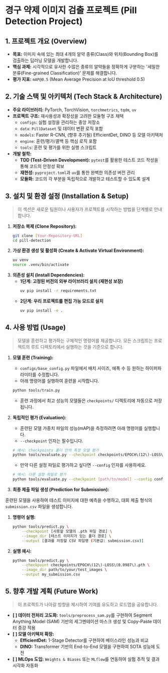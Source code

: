 # **경구 약제 이미지 검출 프로젝트 (Pill Detection Project)**

## **1. 프로젝트 개요 (Overview)**

*   **목표:** 이미지 속에 있는 최대 4개의 알약 종류(Class)와 위치(Bounding Box)를 검출하는 딥러닝 모델을 개발합니다.
*   **핵심 과제:** 시각적으로 유사한 수많은 종류의 알약들을 정확하게 구분하는 '세밀한 분류(Fine-grained Classification)' 문제를 해결합니다.
*   **평가 지표:** `mAP@0.5` (Mean Average Precision at IoU threshold 0.5)

## **2. 기술 스택 및 아키텍처 (Tech Stack & Architecture)**

*   **주요 라이브러리:** PyTorch, TorchVision, `torchmetrics`, `tqdm`, `uv`
*   **프로젝트 구조:** 재사용성과 확장성을 고려한 모듈형 구조 채택
    *   `configs`: 실험 설정을 관리하는 중앙 저장소
    *   `data`: `PillDataset` 및 데이터 변환 로직 포함
    *   `models`: Faster R-CNN, (향후 추가될) EfficientDet, DINO 등 모델 아키텍처
    *   `engine`: 훈련/평가/콜백 등 핵심 로직 포함
    *   `tools`: 훈련 및 평가를 위한 실행 스크립트
*   **개발 철학:**
    *   **TDD (Test-Driven Development):** `pytest`를 활용한 테스트 코드 작성을 통해 코드의 안정성 확보
    *   **재현성:** `pyproject.toml`과 `uv`를 통한 완벽한 의존성 버전 관리
    *   **모듈화:** 코드의 각 부분을 독립적으로 개발하고 테스트할 수 있도록 설계

## **3. 설치 및 환경 설정 (Installation & Setup)**

> 이 섹션은 새로운 팀원이나 사용자가 프로젝트를 시작하는 방법을 단계별로 안내합니다.

1.  **저장소 복제 (Clone Repository):**
    ```bash
    git clone [Your-Repository-URL]
    cd pill-detection
    ```
2.  **가상 환경 생성 및 활성화 (Create & Activate Virtual Environment):**
    ```bash
    uv venv
    source .venv/bin/activate
    ```
3.  **의존성 설치 (Install Dependencies):**
    *   **1단계: 고정된 버전의 외부 라이브러리 설치 (재현성 보장)**
        ```bash
        uv pip install -r requirements.txt
        ```
    *   **2단계: 우리 프로젝트를 편집 가능 모드로 설치**
        ```bash
        uv pip install -e .
        ```

## **4. 사용 방법 (Usage)**

> 모델을 훈련하고 평가하는 구체적인 명령어를 제공합니다.
> 모든 스크립트는 프로젝트의 루트 디렉토리에서 실행하는 것을 기준으로 합니다.

1.  **모델 훈련 (Training):**
    *   `configs/base_config.py` 파일에서 배치 사이즈, 에폭 수 등 원하는 하이퍼파라미터를 수정합니다.
    *   아래 명령어를 실행하여 훈련을 시작합니다.
    ```bash
    python tools/train.py
    ```
    *   훈련 과정에서 최고 성능의 모델들은 `checkpoints/` 디렉토리에 자동으로 저장됩니다.

2.  **독립적인 평가 (Evaluation):**
    *   훈련된 모델 가중치 파일의 성능(mAP)을 측정하려면 아래 명령어를 실행합니다.
    *   `--checkpoint` 인자는 필수입니다.
    ```bash
    # 예시: checkpoints 폴더 안의 특정 모델 평가
    python tools/evaluate.py --checkpoint checkpoints/EPOCH\(12\)-LOSS\(0.0987\).pth
    ```

    *   만약 다른 설정 파일로 평가하고 싶다면 `--config` 인자를 사용하세요.
    ```bash
    # 예시: 다른 설정 파일로 평가
    python tools/evaluate.py --checkpoint [path/to/model] --config configs.another_config
    ```


3. **최종 제출 파일 생성 (Prediction for Submission):**

훈련된 모델을 사용하여 테스트 이미지에 대한 예측을 수행하고, 대회 제출 형식의 `submission.csv` 파일을 생성합니다.

   1.  **명령어 실행:**
       ```bash
       python tools/predict.py \
           --checkpoint [사용할 모델의 .pth 파일 경로] \
           --image_dir [테스트 이미지가 있는 폴더 경로] \
           --output [결과를 저장할 CSV 파일명 (기본값: submission.csv)]
       ```
   2.  **실행 예시:**
       ```bash
       python tools/predict.py \
           --checkpoint checkpoints/EPOCH\(12\)-LOSS\(0.0987\).pth \
           --image_dir path/to/your/test_images \
           --output my_submission.csv
       ```

## **5. 향후 개발 계획 (Future Work)**

> 이 프로젝트가 나아갈 방향을 제시하여 기여를 유도하고 로드맵을 공유합니다.

*   **[ ] 데이터 전처리 고도화:** `tools/preprocess_sam.py`를 구현하여 Segment Anything Model (SAM) 기반의 세그멘테이션 마스크 생성 및 Copy-Paste 데이터 증강 적용
*   **[ ] 모델 아키텍처 확장:**
    *   **EfficientDet:** 1-Stage Detector를 구현하여 베이스라인 성능과 비교
    *   **DINO:** Transformer 기반의 End-to-End 모델을 구현하여 SOTA 성능에 도전
*   **[ ] MLOps 도입:** `Weights & Biases` 또는 `MLflow`를 연동하여 실험 추적 및 결과 시각화 자동화
